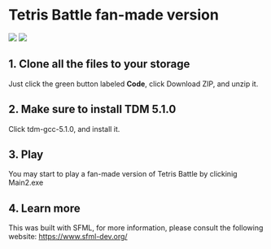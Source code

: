 # Tetris Battle fan-made version
![](https://img.shields.io/badge/C++-Solutions-blue.svg?style=flat&logo=c++) ![](https://img.shields.io/github/license/EdgedSquirrels/Tetris-Battle)
## 1. Clone all the files to your storage
Just click the green button labeled **Code**, click Download ZIP, and unzip it.

## 2. Make sure to install TDM 5.1.0
Click tdm-gcc-5.1.0, and install it.
## 3. Play
You may start to play a fan-made version of Tetris Battle by clickinig Main2.exe
## 4. Learn more
This was built with SFML, for more information, please consult the following website:
https://www.sfml-dev.org/
